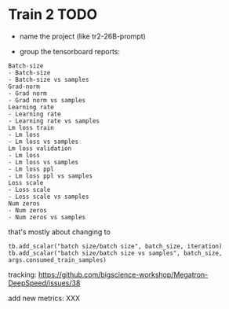 # Train 2 TODO

- name the project (like tr2-26B-prompt)

- group the tensorboard reports:

```
Batch-size
- Batch-size
- Batch-size vs samples
Grad-norm
- Grad norm
- Grad norm vs samples
Learning rate
- Learning rate
- Learning rate vs samples
Lm loss train
- Lm loss
- Lm loss vs samples
Lm loss validation
- Lm loss
- Lm loss vs samples
- Lm loss ppl
- Lm loss ppl vs samples
Loss scale
- Loss scale
- Loss scale vs samples
Num zeros
- Num zeros
- Num zeros vs samples
```
that's mostly about changing to

```
tb.add_scalar("batch size/batch size", batch_size, iteration)
tb.add_scalar("batch size/batch size vs samples", batch_size, args.consumed_train_samples)
```

tracking: https://github.com/bigscience-workshop/Megatron-DeepSpeed/issues/38

add new metrics: XXX

